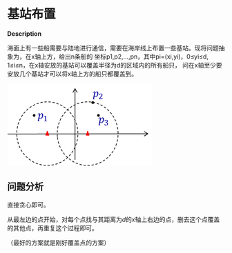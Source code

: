 # 基站布置

**Description**

海面上有一些船需要与陆地进行通信，需要在海岸线上布置一些基站。现将问题抽象为，在x轴上方，给出n条船的
坐标p1,p2,…,pn，其中pi=(xi,yi)，0≤yi≤d, 1≤i≤n，在x轴安放的基站可以覆盖半径为d的区域内的所有船只，
问在x轴至少要安放几个基站才可以将x轴上方的船只都覆盖到。 

![基站布置](i/基站布置.png)

## 问题分析

直接贪心即可。

从最左边的点开始，对每个点找与其距离为$d$的$x$轴上右边的点，删去这个点覆盖的其他点，再重复这个过程即可。

（最好的方案就是刚好覆盖点的方案）